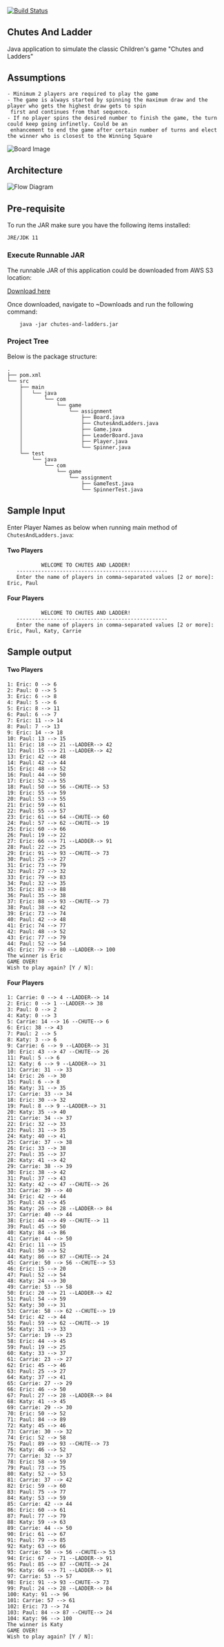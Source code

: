 
[![Build Status](https://travis-ci.org/vigneshse/chutes-and-ladder.svg?branch=master)](https://travis-ci.org/vigneshse/chutes-and-ladder)


Chutes And Ladder
-----------------

Java application to simulate the classic Children's game "Chutes and Ladders"

## Assumptions
    - Minimum 2 players are required to play the game
    - The game is always started by spinning the maximum draw and the player who gets the highest draw gets to spin
     first and continues from that sequence.
    - If no player spins the desired number to finish the game, the turn could keep going infinetly. Could be an
     enhancement to end the game after certain number of turns and elect the winner who is closest to the Winning Square

![Board Image](https://github.com/vigneshse/chutes-and-ladder/blob/master/Chutes_Ladder_Board.jpg)

## Architecture

![Flow Diagram](https://github.com/vigneshse/chutes-and-ladder/blob/master/Architecture.png)

## Pre-requisite

To run the JAR make sure you have the following items installed:

```JRE/JDK 11```

### Execute Runnable JAR

The runnable JAR of this application could be downloaded from AWS S3 location:

[Download here]( https://vigneshse.s3-us-west-2.amazonaws.com/chutes-and-ladders.jar)

Once downloaded, navigate to ~Downloads and run the following command:

```
    java -jar chutes-and-ladders.jar 
```

### Project Tree

Below is the package structure:
```
.
├── pom.xml
└── src
    ├── main
    │   └── java
    │       └── com
    │           └── game
    │               └── assignment
    │                   ├── Board.java
    │                   ├── ChutesAndLadders.java
    │                   ├── Game.java
    │                   ├── LeaderBoard.java
    │                   ├── Player.java
    │                   └── Spinner.java
    └── test
        └── java
            └── com
                └── game
                    └── assignment
                        ├── GameTest.java
                        └── SpinnerTest.java
```

Sample Input
------------
Enter Player Names as below when running main method of ```ChutesAndLadders.java```:

#### Two Players
```------------------------------------------------
           WELCOME TO CHUTES AND LADDER!
   -------------------------------------------------
   Enter the name of players in comma-separated values [2 or more]: Eric, Paul
```

#### Four Players
```------------------------------------------------
           WELCOME TO CHUTES AND LADDER!
   -------------------------------------------------
   Enter the name of players in comma-separated values [2 or more]: Eric, Paul, Katy, Carrie
```

Sample output
-------------
#### Two Players
```
1: Eric: 0 --> 6
2: Paul: 0 --> 5
3: Eric: 6 --> 8
4: Paul: 5 --> 6
5: Eric: 8 --> 11
6: Paul: 6 --> 7
7: Eric: 11 --> 14
8: Paul: 7 --> 13
9: Eric: 14 --> 18
10: Paul: 13 --> 15
11: Eric: 18 --> 21 --LADDER--> 42
12: Paul: 15 --> 21 --LADDER--> 42
13: Eric: 42 --> 48
14: Paul: 42 --> 44
15: Eric: 48 --> 52
16: Paul: 44 --> 50
17: Eric: 52 --> 55
18: Paul: 50 --> 56 --CHUTE--> 53
19: Eric: 55 --> 59
20: Paul: 53 --> 55
21: Eric: 59 --> 61
22: Paul: 55 --> 57
23: Eric: 61 --> 64 --CHUTE--> 60
24: Paul: 57 --> 62 --CHUTE--> 19
25: Eric: 60 --> 66
26: Paul: 19 --> 22
27: Eric: 66 --> 71 --LADDER--> 91
28: Paul: 22 --> 25
29: Eric: 91 --> 93 --CHUTE--> 73
30: Paul: 25 --> 27
31: Eric: 73 --> 79
32: Paul: 27 --> 32
33: Eric: 79 --> 83
34: Paul: 32 --> 35
35: Eric: 83 --> 88
36: Paul: 35 --> 38
37: Eric: 88 --> 93 --CHUTE--> 73
38: Paul: 38 --> 42
39: Eric: 73 --> 74
40: Paul: 42 --> 48
41: Eric: 74 --> 77
42: Paul: 48 --> 52
43: Eric: 77 --> 79
44: Paul: 52 --> 54
45: Eric: 79 --> 80 --LADDER--> 100
The winner is Eric
GAME OVER!
Wish to play again? [Y / N]:

```

#### Four Players

```
1: Carrie: 0 --> 4 --LADDER--> 14
2: Eric: 0 --> 1 --LADDER--> 38
3: Paul: 0 --> 2
4: Katy: 0 --> 3
5: Carrie: 14 --> 16 --CHUTE--> 6
6: Eric: 38 --> 43
7: Paul: 2 --> 5
8: Katy: 3 --> 6
9: Carrie: 6 --> 9 --LADDER--> 31
10: Eric: 43 --> 47 --CHUTE--> 26
11: Paul: 5 --> 6
12: Katy: 6 --> 9 --LADDER--> 31
13: Carrie: 31 --> 33
14: Eric: 26 --> 30
15: Paul: 6 --> 8
16: Katy: 31 --> 35
17: Carrie: 33 --> 34
18: Eric: 30 --> 32
19: Paul: 8 --> 9 --LADDER--> 31
20: Katy: 35 --> 40
21: Carrie: 34 --> 37
22: Eric: 32 --> 33
23: Paul: 31 --> 35
24: Katy: 40 --> 41
25: Carrie: 37 --> 38
26: Eric: 33 --> 38
27: Paul: 35 --> 37
28: Katy: 41 --> 42
29: Carrie: 38 --> 39
30: Eric: 38 --> 42
31: Paul: 37 --> 43
32: Katy: 42 --> 47 --CHUTE--> 26
33: Carrie: 39 --> 40
34: Eric: 42 --> 44
35: Paul: 43 --> 45
36: Katy: 26 --> 28 --LADDER--> 84
37: Carrie: 40 --> 44
38: Eric: 44 --> 49 --CHUTE--> 11
39: Paul: 45 --> 50
40: Katy: 84 --> 86
41: Carrie: 44 --> 50
42: Eric: 11 --> 15
43: Paul: 50 --> 52
44: Katy: 86 --> 87 --CHUTE--> 24
45: Carrie: 50 --> 56 --CHUTE--> 53
46: Eric: 15 --> 20
47: Paul: 52 --> 54
48: Katy: 24 --> 30
49: Carrie: 53 --> 58
50: Eric: 20 --> 21 --LADDER--> 42
51: Paul: 54 --> 59
52: Katy: 30 --> 31
53: Carrie: 58 --> 62 --CHUTE--> 19
54: Eric: 42 --> 44
55: Paul: 59 --> 62 --CHUTE--> 19
56: Katy: 31 --> 33
57: Carrie: 19 --> 23
58: Eric: 44 --> 45
59: Paul: 19 --> 25
60: Katy: 33 --> 37
61: Carrie: 23 --> 27
62: Eric: 45 --> 46
63: Paul: 25 --> 27
64: Katy: 37 --> 41
65: Carrie: 27 --> 29
66: Eric: 46 --> 50
67: Paul: 27 --> 28 --LADDER--> 84
68: Katy: 41 --> 45
69: Carrie: 29 --> 30
70: Eric: 50 --> 52
71: Paul: 84 --> 89
72: Katy: 45 --> 46
73: Carrie: 30 --> 32
74: Eric: 52 --> 58
75: Paul: 89 --> 93 --CHUTE--> 73
76: Katy: 46 --> 52
77: Carrie: 32 --> 37
78: Eric: 58 --> 59
79: Paul: 73 --> 75
80: Katy: 52 --> 53
81: Carrie: 37 --> 42
82: Eric: 59 --> 60
83: Paul: 75 --> 77
84: Katy: 53 --> 59
85: Carrie: 42 --> 44
86: Eric: 60 --> 61
87: Paul: 77 --> 79
88: Katy: 59 --> 63
89: Carrie: 44 --> 50
90: Eric: 61 --> 67
91: Paul: 79 --> 85
92: Katy: 63 --> 66
93: Carrie: 50 --> 56 --CHUTE--> 53
94: Eric: 67 --> 71 --LADDER--> 91
95: Paul: 85 --> 87 --CHUTE--> 24
96: Katy: 66 --> 71 --LADDER--> 91
97: Carrie: 53 --> 57
98: Eric: 91 --> 93 --CHUTE--> 73
99: Paul: 24 --> 28 --LADDER--> 84
100: Katy: 91 --> 96
101: Carrie: 57 --> 61
102: Eric: 73 --> 74
103: Paul: 84 --> 87 --CHUTE--> 24
104: Katy: 96 --> 100
The winner is Katy
GAME OVER!
Wish to play again? [Y / N]:

```
